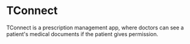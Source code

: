 # TConnect
TConnect is a prescription management app, where doctors can see a patient's medical documents if the patient gives permission.

